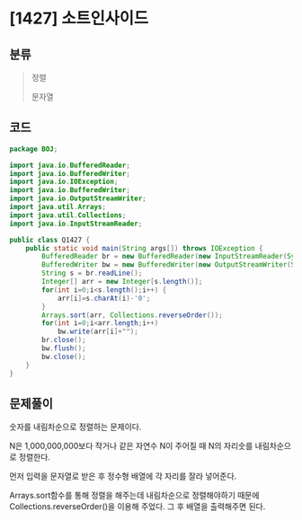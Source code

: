 # [1427] 소트인사이드

## 분류
> 정렬
>
> 문자열

## 코드
```java
package BOJ;

import java.io.BufferedReader;
import java.io.BufferedWriter;
import java.io.IOException;
import java.io.BufferedWriter;
import java.io.OutputStreamWriter;
import java.util.Arrays;
import java.util.Collections;
import java.io.InputStreamReader;

public class Q1427 {
	public static void main(String args[]) throws IOException {
		BufferedReader br = new BufferedReader(new InputStreamReader(System.in));
		BufferedWriter bw = new BufferedWriter(new OutputStreamWriter(System.out));
		String s = br.readLine();
		Integer[] arr = new Integer[s.length()];
		for(int i=0;i<s.length();i++) {
			arr[i]=s.charAt(i)-'0';
		}
		Arrays.sort(arr, Collections.reverseOrder());
		for(int i=0;i<arr.length;i++)
			bw.write(arr[i]+"");
		br.close();
		bw.flush();
		bw.close();
	}
}

```

## 문제풀이

숫자를 내림차순으로 정렬하는 문제이다.

 N은 1,000,000,000보다 작거나 같은 자연수 N이 주어질 때 N의 자리숫를 내림차순으로 정렬한다.

먼저 입력을 문자열로 받은 후 정수형 배열에 각 자리를 잘라 넣어준다.

Arrays.sort함수를 통해 정렬을 해주는데 내림차순으로 정렬해야하기 때문에  Collections.reverseOrder()을 이용해 주었다. 그 후 배열을 출력해주면 된다.